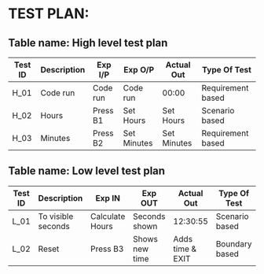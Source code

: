 # TEST PLAN:

## Table name: High level test plan

| **Test ID** | **Description**                                              | **Exp I/P** | **Exp O/P**      | **Actual Out** |**Type Of Test**  |    
|-------------|--------------------------------------------------------------|------------ |-------------     |----------------|------------------|
|  H_01       |Code run                                         | Code run        |Code run   |00:00 |Requirement based |
|  H_02       |Hours                                       |    Press B1        |Set Hours |Set Hours |Scenario based    |
|  H_03       |Minutes                                             | Press B2           |Set Minutes |Set Minutes  |Requirement based    |

## Table name: Low level test plan

| **Test ID** | **Description**                                              | **Exp IN** | **Exp OUT** | **Actual Out** |**Type Of Test**  |    
|-------------|--------------------------------------------------------------|------------|-------------|----------------|------------------|
|  L_01       |To visible seconds                                         |Calculate Hours            |Seconds shown |12:30:55 |Scenario based    |
|  L_02       |Reset                                                          | Press B3          |Shows new time |Adds time & EXIT|Boundary based    |

